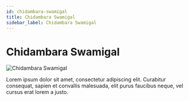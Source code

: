 ```yaml
---
id: chidambara-swamigal
title: Chidambara Swamigal
sidebar_label: Chidambara Swamigal
---
```


# Chidambara Swamigal

![Chidambara Swamigal](/img/exampleimg.png)


Lorem ipsum dolor sit amet, consectetur adipiscing elit. Curabitur consequat, sapien et convallis malesuada, elit purus faucibus neque, vel cursus erat lorem a justo.


